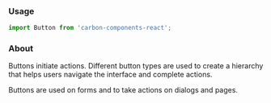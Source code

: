 ### Usage

```js
import Button from 'carbon-components-react';
```

### About

Buttons initiate actions. Different button types are used to create a hierarchy that helps users navigate the interface and complete actions.

Buttons are used on forms and to take actions on dialogs and pages.
